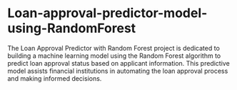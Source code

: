 # Loan-approval-predictor-model-using-RandomForest
The Loan Approval Predictor with Random Forest project is dedicated to building a machine learning model using the Random Forest algorithm to predict loan approval status based on applicant information. This predictive model assists financial institutions in automating the loan approval process and making informed decisions.
